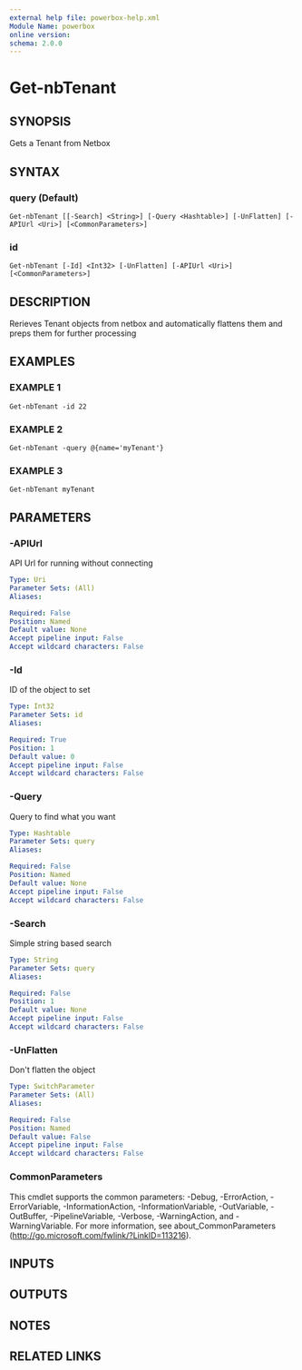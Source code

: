 ```yaml
---
external help file: powerbox-help.xml
Module Name: powerbox
online version:
schema: 2.0.0
---
```


# Get-nbTenant

## SYNOPSIS
Gets a Tenant from Netbox

## SYNTAX

### query (Default)
```
Get-nbTenant [[-Search] <String>] [-Query <Hashtable>] [-UnFlatten] [-APIUrl <Uri>] [<CommonParameters>]
```

### id
```
Get-nbTenant [-Id] <Int32> [-UnFlatten] [-APIUrl <Uri>] [<CommonParameters>]
```

## DESCRIPTION
Rerieves Tenant objects from netbox and automatically flattens them and
preps them for further processing

## EXAMPLES

### EXAMPLE 1
```
Get-nbTenant -id 22
```

### EXAMPLE 2
```
Get-nbTenant -query @{name='myTenant'}
```

### EXAMPLE 3
```
Get-nbTenant myTenant
```

## PARAMETERS

### -APIUrl
API Url for running without connecting

```yaml
Type: Uri
Parameter Sets: (All)
Aliases:

Required: False
Position: Named
Default value: None
Accept pipeline input: False
Accept wildcard characters: False
```

### -Id
ID of the object to set

```yaml
Type: Int32
Parameter Sets: id
Aliases:

Required: True
Position: 1
Default value: 0
Accept pipeline input: False
Accept wildcard characters: False
```

### -Query
Query to find what you want

```yaml
Type: Hashtable
Parameter Sets: query
Aliases:

Required: False
Position: Named
Default value: None
Accept pipeline input: False
Accept wildcard characters: False
```

### -Search
Simple string based search

```yaml
Type: String
Parameter Sets: query
Aliases:

Required: False
Position: 1
Default value: None
Accept pipeline input: False
Accept wildcard characters: False
```

### -UnFlatten
Don't flatten the object

```yaml
Type: SwitchParameter
Parameter Sets: (All)
Aliases:

Required: False
Position: Named
Default value: False
Accept pipeline input: False
Accept wildcard characters: False
```

### CommonParameters
This cmdlet supports the common parameters: -Debug, -ErrorAction, -ErrorVariable, -InformationAction, -InformationVariable, -OutVariable, -OutBuffer, -PipelineVariable, -Verbose, -WarningAction, and -WarningVariable.
For more information, see about_CommonParameters (http://go.microsoft.com/fwlink/?LinkID=113216).

## INPUTS

## OUTPUTS

## NOTES

## RELATED LINKS
